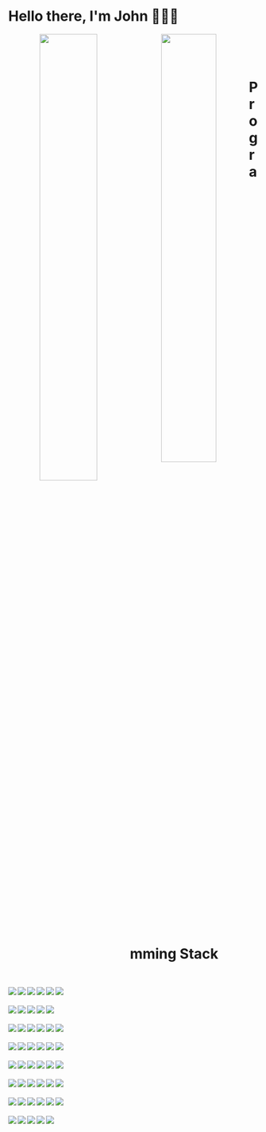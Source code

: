 # Hello there, I'm John 👋👋👋
<p align="center">
<img align='left' width='48%' src="https://github-readme-stats.vercel.app/api?username=stevengabule&show_icons=true" />
<img align='left' width='47%' src="https://github-readme-stats.vercel.app/api/top-langs/?username=stevengabule&layout=compact" />
</p>
 <br />
 <br /> 
 <br />

# Programming Stack
 <br />
<p align="center" style="margin-bottom: 20px;">
<img align='left' src="https://img.shields.io/badge/typescript-%23007ACC.svg?style=for-the-badge&logo=typescript&logoColor=white" />
<img align='left' src="https://img.shields.io/badge/react-%2320232a.svg?style=for-the-badge&logo=react&logoColor=%2361DAFB" />
<img align='left' src="https://img.shields.io/badge/next.js-000000?style=for-the-badge&logo=nextdotjs&logoColor=white" />
<img align='left' src="https://img.shields.io/badge/node.js-6DA55F?style=for-the-badge&logo=node.js&logoColor=white" />
<img align='left' src="https://img.shields.io/badge/Laravel-FF2D20?style=for-the-badge&logo=laravel&logoColor=white" />
<img align='left' src="https://img.shields.io/badge/GitLab-330F63?style=for-the-badge&logo=gitlab&logoColor=white" />
  
 </p>
 <br />
 <p align="center" style="margin-bottom: 20px;">
<img align='left' src="https://img.shields.io/badge/GitHub_Actions-2088FF?style=for-the-badge&logo=github-actions&logoColor=white" />
<img align='left' src="https://img.shields.io/badge/Amazon%20DynamoDB-4053D6?style=for-the-badge&logo=Amazon%20DynamoDB&logoColor=white" />
<img align='left' src="https://img.shields.io/badge/MariaDB-003545?style=for-the-badge&logo=mariadb&logoColor=white" />
<img align='left' src="https://img.shields.io/badge/MongoDB-4EA94B?style=for-the-badge&logo=mongodb&logoColor=white" />
<img align='left' src="https://img.shields.io/badge/MySQL-005C84?style=for-the-badge&logo=mysql&logoColor=white" />
 </p>
 <br />
  <p align="center" style="margin-bottom: 20px;">
<img align='left' src="https://img.shields.io/badge/PostgreSQL-316192?style=for-the-badge&logo=postgresql&logoColor=white" />
<img align='left' src="https://img.shields.io/badge/redis-%23DD0031.svg?&style=for-the-badge&logo=redis&logoColor=white" />
<img align='left' src="https://img.shields.io/badge/Figma-F24E1E?style=for-the-badge&logo=figma&logoColor=white" />
<img align='left' src="https://img.shields.io/badge/-LeetCode-FFA116?style=for-the-badge&logo=LeetCode&logoColor=black" />
<img align='left' src="https://img.shields.io/badge/Codewars-B1361E?style=for-the-badge&logo=Codewars&logoColor=white" />
<img align='left' src="https://img.shields.io/badge/Chakra--UI-319795?style=for-the-badge&logo=chakra-ui&logoColor=white" />
 </p>
 <br />
 
  <p align="center" style="margin-bottom: 20px;">
<img align='left' src="https://img.shields.io/badge/Chart.js-FF6384?style=for-the-badge&logo=chartdotjs&logoColor=white" />
<img align='left' src="https://img.shields.io/badge/Express.js-000000?style=for-the-badge&logo=express&logoColor=white" />
<img align='left' src="https://img.shields.io/badge/Insomnia-5849be?style=for-the-badge&logo=Insomnia&logoColor=white" />
<img align='left' src="https://img.shields.io/badge/jQuery-0769AD?style=for-the-badge&logo=jquery&logoColor=white" />
<img align='left' src="https://img.shields.io/badge/JWT-000000?style=for-the-badge&logo=JSON%20web%20tokens&logoColor=white" />
<img align='left' src="https://img.shields.io/badge/Material%20UI-007FFF?style=for-the-badge&logo=mui&logoColor=white" />
 </p>
 <br />
 
  <p align="center" style="margin-bottom: 20px;">
<img align='left' src="https://img.shields.io/badge/nestjs-E0234E?style=for-the-badge&logo=nestjs&logoColor=white" />
<img align='left' src="https://img.shields.io/badge/Mocha-8D6748?style=for-the-badge&logo=Mocha&logoColor=white" />
<img align='left' src="https://img.shields.io/badge/Nginx-009639?style=for-the-badge&logo=nginx&logoColor=white" />
<img align='left' src="https://img.shields.io/badge/Postman-FF6C37?style=for-the-badge&logo=Postman&logoColor=white" />
<img align='left' src="https://img.shields.io/badge/react%20table-FF4154?style=for-the-badge&logo=react%20table&logoColor=white" />
<img align='left' src="https://img.shields.io/badge/React_Router-CA4245?style=for-the-badge&logo=react-router&logoColor=white" />
 </p>
 <br />
 
  <p align="center" style="margin-bottom: 20px;">
<img align='left' src="https://img.shields.io/badge/React_Query-FF4154?style=for-the-badge&logo=React_Query&logoColor=white" />
<img align='left' src="https://img.shields.io/badge/Redux-593D88?style=for-the-badge&logo=redux&logoColor=white" />
<img align='left' src="https://img.shields.io/badge/Rust-000000?style=for-the-badge&logo=rust&logoColor=white" />
<img align='left' src="https://img.shields.io/badge/Ruby_on_Rails-CC0000?style=for-the-badge&logo=ruby-on-rails&logoColor=white" />
<img align='left' src="https://img.shields.io/badge/Sass-CC6699?style=for-the-badge&logo=sass&logoColor=white" />
<img align='left' src="https://img.shields.io/badge/Socket.io-010101?&style=for-the-badge&logo=Socket.io&logoColor=white" />
  </p>
 <br />
 
  <p align="center" style="margin-bottom: 20px;">
<img align='left' src="https://img.shields.io/badge/Tailwind_CSS-38B2AC?style=for-the-badge&logo=tailwind-css&logoColor=white" />
<img align='left' src="https://img.shields.io/badge/ts--node-3178C6?style=for-the-badge&logo=ts-node&logoColor=white" />
<img align='left' src="https://img.shields.io/badge/kubernetes-326ce5.svg?&style=for-the-badge&logo=kubernetes&logoColor=white" />
<img align='left' src="https://img.shields.io/badge/Hasura-1EB4D4?style=for-the-badge&logo=hasura&logoColor=white" />
<img align='left' src="https://img.shields.io/badge/GraphQl-E10098?style=for-the-badge&logo=graphql&logoColor=white" />
<img align='left' src="https://img.shields.io/badge/Docker-2CA5E0?style=for-the-badge&logo=docker&logoColor=white" />
 </p>
 <br />
 
  <p align="center" style="margin-bottom: 20px;">
<img align='left' src="https://img.shields.io/badge/Vercel-000000?style=for-the-badge&logo=vercel&logoColor=white" />
<img align='left' src="https://img.shields.io/badge/Netlify-00C7B7?style=for-the-badge&logo=netlify&logoColor=white" />
<img align='left' src="https://img.shields.io/badge/Heroku-430098?style=for-the-badge&logo=heroku&logoColor=white" />
<img align='left' src="https://img.shields.io/badge/Google_Cloud-4285F4?style=for-the-badge&logo=google-cloud&logoColor=white" />
<img align='left' src="https://img.shields.io/badge/Amazon_AWS-FF9900?style=for-the-badge&logo=amazonaws&logoColor=white" />
</p>





